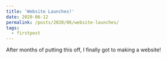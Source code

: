 ```yaml
---
title: 'Website Launches!'
date: 2020-06-12
permalink: /posts/2020/06/website-launches/
tags:
  - firstpost
---
```


After months of putting this off, I finally got to making a website!

<!--
Testing out heading for future
======

Testing out another heading for future
------

-->
